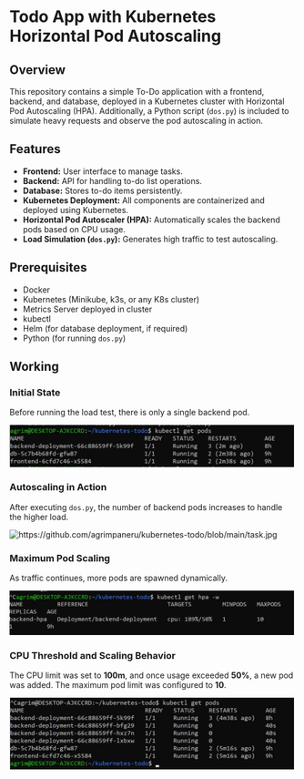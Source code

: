# Todo App with Kubernetes Horizontal Pod Autoscaling

## Overview
This repository contains a simple To-Do application with a frontend, backend, and database, deployed in a Kubernetes cluster with Horizontal Pod Autoscaling (HPA). Additionally, a Python script (`dos.py`) is included to simulate heavy requests and observe the pod autoscaling in action.

## Features
- **Frontend:** User interface to manage tasks.
- **Backend:** API for handling to-do list operations.
- **Database:** Stores to-do items persistently.
- **Kubernetes Deployment:** All components are containerized and deployed using Kubernetes.
- **Horizontal Pod Autoscaler (HPA):** Automatically scales the backend pods based on CPU usage.
- **Load Simulation (`dos.py`):** Generates high traffic to test autoscaling.

## Prerequisites
- Docker
- Kubernetes (Minikube, k3s, or any K8s cluster)
- Metrics Server deployed in cluster
- kubectl
- Helm (for database deployment, if required)
- Python (for running `dos.py`)


## Working
### Initial State
Before running the load test, there is only a single backend pod.

<img src="https://github.com/agrimpaneru/kubernetes-todo/blob/main/first.jpg" alt="Single backend pod" width="500px">

### Autoscaling in Action
After executing `dos.py`, the number of backend pods increases to handle the higher load.

<img src="image_url" alt="https://github.com/agrimpaneru/kubernetes-todo/blob/main/task.jpg" width="500px">

### Maximum Pod Scaling
As traffic continues, more pods are spawned dynamically.

<img src="https://github.com/agrimpaneru/kubernetes-todo/blob/main/11.jpg" alt="Increased number of pods" width="500px">

### CPU Threshold and Scaling Behavior
The CPU limit was set to **100m**, and once usage exceeded **50%**, a new pod was added. The maximum pod limit was configured to **10**.

<img src="https://github.com/agrimpaneru/kubernetes-todo/blob/main/33.jpg" alt="CPU threshold exceeded" width="500px">



